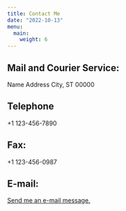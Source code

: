 ```yaml
---
title: Contact Me
date: "2022-10-13"
menu:
  main:
    weight: 6
---
```


## Mail and Courier Service:
Name
Address
City, ST 00000

## Telephone
+1 123-456-7890

## Fax:
+1 123-456-0987

## E-mail:
[Send me an e-mail message.](mailto:info@example.com)
